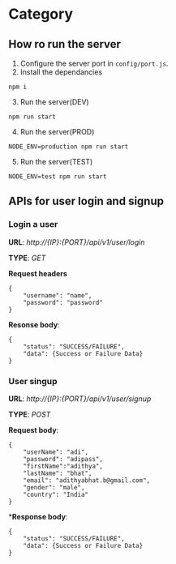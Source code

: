 # Category


## How ro run the server

1. Configure the server port in `config/port.js`.
2. Install the dependancies
```
npm i
```
3. Run the server(DEV)
```
npm run start
```
4. Run the server(PROD)
```
NODE_ENV=production npm run start
```
5. Run the server(TEST)
```
NODE_ENV=test npm run start
```

## APIs for user login and signup

### Login a user
**URL**: *http://{IP}:{PORT}/api/v1/user/login*

**TYPE**: *GET*

**Request headers**
```
{
    "username": "name",
    "password": "password"
}
```
**Resonse body**: 
```
{
    "status": "SUCCESS/FAILURE",
    "data": {Success or Failure Data}
}
```

### User singup

**URL**: *http://{IP}:{PORT}/api/v1/user/signup*

**TYPE**: *POST*

**Request body**: 
```
{
    "userName": "adi",
    "password": "adipass",
    "firstName":"adithya",    
    "lastName": "bhat",
    "email": "adithyabhat.b@gmail.com",
    "gender": "male",
    "country": "India"
}
```
***Response body**:
```
{
    "status": "SUCCESS/FAILURE",
    "data": {Success or Failure Data}
}
```